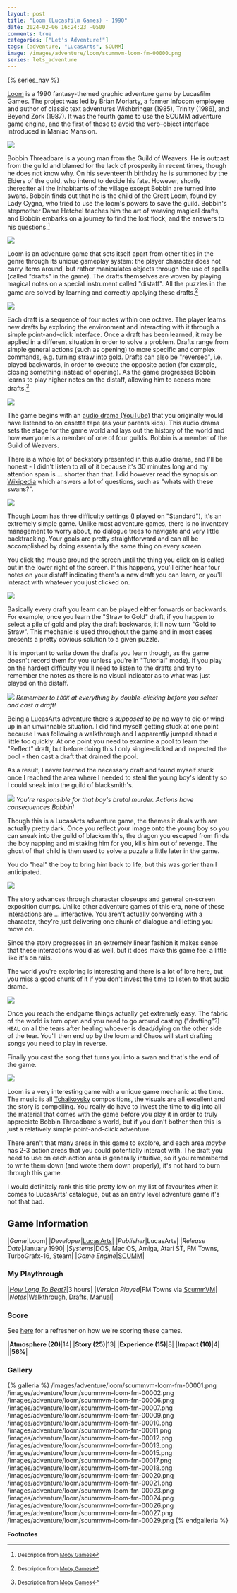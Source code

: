 ```yaml
---
layout: post
title: "Loom (Lucasfilm Games) - 1990"
date: 2024-02-06 16:24:23 -0500
comments: true
categories: ["Let's Adventure!"]
tags: [adventure, "LucasArts", SCUMM]
image: /images/adventure/loom/scummvm-loom-fm-00000.png
series: lets_adventure
---
```

{% series_nav %}

[Loom](https://en.wikipedia.org/wiki/Loom_(video_game)) is a 1990 fantasy-themed graphic adventure game by Lucasfilm Games. The project was led by Brian Moriarty, a former Infocom employee and author of classic text adventures Wishbringer (1985), Trinity (1986), and Beyond Zork (1987). It was the fourth game to use the SCUMM adventure game engine, and the first of those to avoid the verb–object interface introduced in Maniac Mansion.

![](/images/adventure/loom/scummvm-loom-fm-00028.png)

Bobbin Threadbare is a young man from the Guild of Weavers. He is outcast from the guild and blamed for the lack of prosperity in recent times, though he does not know why. On his seventeenth birthday he is summoned by the Elders of the guild, who intend to decide his fate. However, shortly thereafter all the inhabitants of the village except Bobbin are turned into swans. Bobbin finds out that he is the child of the Great Loom, found by Lady Cygna, who tried to use the loom's powers to save the guild. Bobbin's stepmother Dame Hetchel teaches him the art of weaving magical drafts, and Bobbin embarks on a journey to find the lost flock, and the answers to his questions.[^1]

![](/images/adventure/loom/scummvm-loom-fm-00014.png)

Loom is an adventure game that sets itself apart from other titles in the genre through its unique gameplay system: the player character does not carry items around, but rather manipulates objects through the use of spells (called "drafts" in the game). The drafts themselves are woven by playing magical notes on a special instrument called "distaff". All the puzzles in the game are solved by learning and correctly applying these drafts.[^1]

![](/images/adventure/loom/scummvm-loom-fm-00004.png)

Each draft is a sequence of four notes within one octave. The player learns new drafts by exploring the environment and interacting with it through a simple point-and-click interface. Once a draft has been learned, it may be applied in a different situation in order to solve a problem. Drafts range from simple general actions (such as opening) to more specific and complex commands, e.g. turning straw into gold. Drafts can also be "reversed", i.e. played backwards, in order to execute the opposite action (for example, closing something instead of opening). As the game progresses Bobbin learns to play higher notes on the distaff, allowing him to access more drafts.[^1]

![](/images/adventure/loom/scummvm-loom-fm-00003.png)

The game begins with an [audio drama (YouTube)](https://www.youtube.com/watch?v=BcydSMadbcw) that you originally would have listened to on casette tape (as your parents kids). This audio drama sets the stage for the game world and lays out the history of the world and how everyone is a member of one of four guilds. Bobbin is a member of the Guild of Weavers.

There is a whole lot of backstory presented in this audio drama, and I'll be honest - I didn't listen to all of it because it's 30 minutes long and my attention span is ... shorter than that. I did however read the synopsis on [Wikipedia](https://en.wikipedia.org/wiki/Loom_(video_game)#Prologue) which answers a lot of questions, such as "whats with these swans?".

![](/images/adventure/loom/scummvm-loom-fm-00008.png)

Though Loom has three difficulty settings (I played on "Standard"), it's an extremely simple game. Unlike most adventure games, there is no inventory management to worry about, no dialogue trees to navigate and very little backtracking. Your goals are pretty straightforward and can all be accomplished by doing essentially the same thing on every screen.

You click the mouse around the screen until the thing you click on is called out in the lower right of the screen. If this happens, you'll either hear four notes on your distaff indicating there's a new draft you can learn, or you'll interact with whatever you just clicked on.

![](/images/adventure/loom/scummvm-loom-fm-00005.png)

Basically every draft you learn can be played either forwards or backwards. For example, once you learn the "Straw to Gold" draft, if you happen to select a pile of gold and play the draft backwards, it'll now turn "Gold to Straw". This mechanic is used throughout the game and in most cases presents a pretty obvious solution to a given puzzle.

It is important to write down the drafts you learn though, as the game doesn't record them for you (unless you're in "Tutorial" mode). If you play on the hardest difficulty you'll need to listen to the drafts and try to remember the notes as there is no visual indicator as to what was just played on the distaff.

![](/images/adventure/loom/scummvm-loom-fm-00016.png)
_Remember to `LOOK` at everything by double-clicking before you select and cast a draft!_

Being a LucasArts adventure there's _supposed to be_ no way to die or wind up in an unwinnable situation. I did find myself getting stuck at one point because I was following a walkthrough and I apparently jumped ahead a little too quickly. At one point you need to examine a pool to learn the "Reflect" draft, but before doing this I only single-clicked and inspected the pool - then cast a draft that drained the pool.

As a result, I never learned the necessary draft and found myself stuck once I reached the area where I needed to steal the young boy's identity so I could sneak into the guild of blacksmith's.

![](/images/adventure/loom/scummvm-loom-fm-00019.png)
_You're responsible for that boy's brutal murder. Actions have consequences Bobbin!_

Though this is a LucasArts adventure game, the themes it deals with are actually pretty dark. Once you reflect your image onto the young boy so you can sneak into the guild of blacksmith's, the dragon you escaped from finds the boy napping and mistaking him for you, kills him out of revenge. The ghost of that child is then used to solve a puzzle a little later in the game.

You do "heal" the boy to bring him back to life, but this was gorier than I anticipated.

![](/images/adventure/loom/scummvm-loom-fm-00022.png)

The story advances through character closeups and general on-screen exposition dumps. Unlike other adventure games of this era, none of these interactions are ... interactive. You aren't actually conversing with a character, they're just delivering one chunk of dialogue and letting you move on.

Since the story progresses in an extremely linear fashion it makes sense that these interactions would as well, but it does make this game feel a little like it's on rails.

The world you're exploring is interesting and there is a lot of lore here, but you miss a good chunk of it if you don't invest the time to listen to that audio drama.

![](/images/adventure/loom/scummvm-loom-fm-00025.png)

Once you reach the endgame things actually get extremely easy. The fabric of the world is torn open and you need to go around casting ("drafting"?) `HEAL` on all the tears after healing whoever is dead/dying on the other side of the tear. You'll then end up by the loom and Chaos will start drafting songs you need to play in reverse.

Finally you cast the song that turns you into a swan and that's the end of the game.

![](/images/adventure/loom/scummvm-loom-fm-00030.png)

Loom is a very interesting game with a unique game mechanic at the time. The music is all [Tchaikovsky](https://en.wikipedia.org/wiki/Pyotr_Ilyich_Tchaikovsky) compositions, the visuals are all excellent and the story is compelling. You really do have to invest the time to dig into all the material that comes with the game before you play it in order to truly appreciate Bobbin Threadbare's world, but if you don't bother then this is just a relatively simple point-and-click adventure.

There aren't that many areas in this game to explore, and each area _maybe_ has 2-3 action areas that you could potentially interact with. The draft you need to use on each action area is generally intuitive, so if you remembered to write them down (and wrote them down properly), it's not hard to burn through this game.

I would definitely rank this title pretty low on my list of favourites when it comes to LucasArts' catalogue, but as an entry level adventure game it's not that bad.

## Game Information

|*Game*|Loom|
|*Developer*|[LucasArts](https://en.wikipedia.org/wiki/LucasArts)|
|*Publisher*|LucasArts|
|*Release Date*|January 1990|
|*Systems*|DOS, Mac OS, Amiga, Atari ST, FM Towns, TurboGrafx-16, Steam|
|*Game Engine*|[SCUMM](https://wiki.scummvm.org/index.php?title=SCUMM)|

### My Playthrough

|[*How Long To Beat?*](https://howlongtobeat.com/game/5367)|3 hours|
|*Version Played*|FM Towns via [ScummVM](https://www.scummvm.org/)|
|*Notes*|[Walkthrough](https://adventuregamers.com/walkthrough/full/loom), [Drafts](https://www.choicestgames.com/2013/07/list-of-drafts-for-loom.html), [Manual](https://archive.org/details/vgmuseum_lucasfilm_loom-manual/mode/2up)|

### Score

See [here](https://www.alexbevi.com/blog/2021/07/28/adventure-games-1980-1999/#scoring) for a refresher on how we're scoring these games.

|**Atmosphere (20)**|14|
|**Story (25)**|13|
|**Experience (15)**|8|
|**Impact (10)**|4|
||**56%**|

### Gallery

{% galleria %}
/images/adventure/loom/scummvm-loom-fm-00001.png
/images/adventure/loom/scummvm-loom-fm-00002.png
/images/adventure/loom/scummvm-loom-fm-00006.png
/images/adventure/loom/scummvm-loom-fm-00007.png
/images/adventure/loom/scummvm-loom-fm-00009.png
/images/adventure/loom/scummvm-loom-fm-00010.png
/images/adventure/loom/scummvm-loom-fm-00011.png
/images/adventure/loom/scummvm-loom-fm-00012.png
/images/adventure/loom/scummvm-loom-fm-00013.png
/images/adventure/loom/scummvm-loom-fm-00015.png
/images/adventure/loom/scummvm-loom-fm-00017.png
/images/adventure/loom/scummvm-loom-fm-00018.png
/images/adventure/loom/scummvm-loom-fm-00020.png
/images/adventure/loom/scummvm-loom-fm-00021.png
/images/adventure/loom/scummvm-loom-fm-00023.png
/images/adventure/loom/scummvm-loom-fm-00024.png
/images/adventure/loom/scummvm-loom-fm-00026.png
/images/adventure/loom/scummvm-loom-fm-00027.png
/images/adventure/loom/scummvm-loom-fm-00029.png
{% endgalleria %}

**Footnotes**

[^1]: <small>Description from [Moby Games](https://www.mobygames.com/game/176/loom/)</small>

